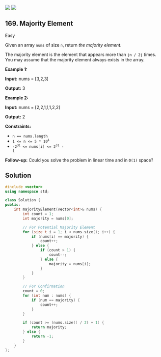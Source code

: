 [![](https://img.shields.io/github/stars/javadev/LeetCode-in-All?label=Stars&style=flat-square)](https://github.com/javadev/LeetCode-in-All)
[![](https://img.shields.io/github/forks/javadev/LeetCode-in-All?label=Fork%20me%20on%20GitHub%20&style=flat-square)](https://github.com/javadev/LeetCode-in-All/fork)

## 169\. Majority Element

Easy

Given an array `nums` of size `n`, return _the majority element_.

The majority element is the element that appears more than `⌊n / 2⌋` times. You may assume that the majority element always exists in the array.

**Example 1:**

**Input:** nums = [3,2,3]

**Output:** 3 

**Example 2:**

**Input:** nums = [2,2,1,1,1,2,2]

**Output:** 2 

**Constraints:**

*   `n == nums.length`
*   <code>1 <= n <= 5 * 10<sup>4</sup></code>
*   <code>-2<sup>31</sup> <= nums[i] <= 2<sup>31</sup> - 1</code>

**Follow-up:** Could you solve the problem in linear time and in `O(1)` space?

## Solution

```cpp
#include <vector>
using namespace std;

class Solution {
public:
    int majorityElement(vector<int>& nums) {
        int count = 1;
        int majority = nums[0];

        // For Potential Majority Element
        for (size_t i = 1; i < nums.size(); i++) {
            if (nums[i] == majority) {
                count++;
            } else {
                if (count > 1) {
                    count--;
                } else {
                    majority = nums[i];
                }
            }
        }

        // For Confirmation
        count = 0;
        for (int num : nums) {
            if (num == majority) {
                count++;
            }
        }

        if (count >= (nums.size() / 2) + 1) {
            return majority;
        } else {
            return -1;
        }
    }
};
```
